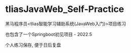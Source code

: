 # tliasJavaWeb_Self-Practice

黑马程序员<tlias智能学习辅助系统(JavaWeb入门)>项目练习

也包含了一个Springboot初见项目 - 2022.5

个人练习保存, 便于日后复盘

